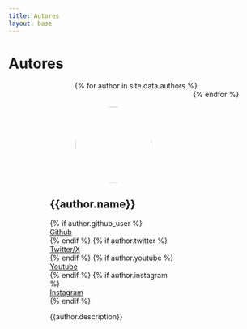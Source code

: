 ```yaml
---
title: Autores
layout: base
---
```

<style>
    .authors_list {
        display: flex;
        flex-wrap: wrap;
    }
    .author {
        width: 400px;
    }
    .author_details {
        display: flex;
        align-items: center;
        justify-content: space-evenly;
        margin-bottom: 1em;
    }
    .author_details p {
        margin: 0;
    }
    .author_details img {
        width: 150px;
        height: 150px;
        border-radius: 100%;
        margin: 0;
    }
    .authors_list .author {
        margin: 5px;
        padding: 2em;
        border: var(--border);
        border-color: var(--bg-0);
    }
    .author:target {
        border-color: var(--accent-1)
    }
    @media only screen and (orientation: portrait) {
        .authors_list {
            justify-content: center;
        }
        .author {
            width: 250px;
        }
        .author_details {
            flex-direction: column;
        }
    }
</style>

# Autores

<div class="authors_list">
{% for author in site.data.authors %}
<div class="author" id="{{ author.name | slugify }}">
    <div class="author_details">
    <img src="/assets/img/authors/{{ author.name | slugify }}.png">
    <hgroup>
        <h2>{{author.name}}</h2>
        {% if author.github_user %}
            <p><a href="https://github.com/{{author.github_user}}">Github</a></p>
        {% endif %}
        {% if author.twitter %}
            <p><a href="https://x.com/{{author.twitter}}">Twitter/X</a></p>
        {% endif %}
        {% if author.youtube %}
            <p><a href="https://www.youtube.com/@{{ author.youtube }}">Youtube</a></p>
        {% endif %}
        {% if author.instagram %}
            <p><a href="https://instagram.com/{{ author.instagram }}">Instagram</a></p>
        {% endif %}
    </hgroup>
    </div>
    {{author.description}}
</div>
{% endfor %}
</div>
